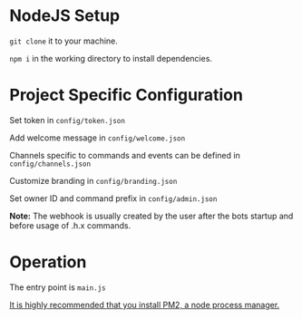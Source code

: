 # NodeJS Setup
`git clone` it to your machine.

`npm i` in the working directory to install dependencies.

# Project Specific Configuration

Set token in `config/token.json`

Add welcome message in `config/welcome.json`

Channels specific to commands and events can be defined in `config/channels.json`

Customize branding in `config/branding.json`

Set owner ID and command prefix in `config/admin.json`

**Note:** The webhook is usually created by the user after the bots startup and before usage of .h.x commands.

# Operation
The entry point is `main.js`

[It is highly recommended that you install PM2, a node process manager.](https://pm2.keymetrics.io)